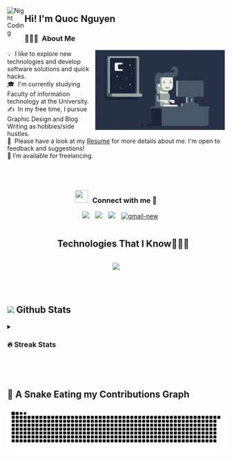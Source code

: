 

<img alt="Night Coding" src="./assets/Hand%20Wave.gif" width='40' align="left"/><h2>Hi! I'm Quoc Nguyen</h2>

<!-- ## 👋 &nbsp;Hi!I'm Quoc Nguyen -->

### 👨🏻‍💻 &nbsp;About Me
<img alt="Night Coding" src="https://raw.githubusercontent.com/AVS1508/AVS1508/master/assets/Night-Coding.gif" align="right"/>
💡 &nbsp;I like to explore new technologies and develop software solutions and quick hacks.<br/>
🎓 &nbsp;I'm currently studying Faculty of information technology at the University.<br/>
✍️ &nbsp;In my free time, I pursue Graphic Design and Blog Writing as hobbies/side hustles.<br/>
📄 &nbsp;Please have a look at my <a href="" target="blank">Resume</a> for more details about me. I'm open to feedback and suggestions! <br/>
🤝 I’m available for freelancing.

<br /><br/>

<!--icons and links-->
<h3 align="center" > <img src="https://media.giphy.com/media/iY8CRBdQXODJSCERIr/giphy.gif" width="30" height="30" style="margin-right: 10px;">Connect with me 🤝 </h3>
<p align="center">
 <div align="center"  class="icons-social" style="margin-left: 10px;">
        <a style="margin-left: 10px;"  target="_blank" href="https://www.linkedin.com/in/quoc-ngn-9b76aa275/">
			<img src="https://img.icons8.com/doodle/40/000000/linkedin--v2.png"></a>
        <a style="margin-left: 10px;" target="_blank" href="https://github.com/NQuocNk20" alt="Github">
		<img src="https://img.icons8.com/doodle/40/000000/github--v1.png"></a>
		<a style="margin-left: 10px;" target="_blank" href="https://www.youtube.com/channel/UCFjMh2zZxaMiQdyZRQz6E4g">
				<img src="https://img.icons8.com/doodle/1x/youtube--v2.png" ></a>
   <a style="margin-left: 10px;" target="_blank" href="mailto:quoc.nng2002@gmail.com" alt="Email">
				<img width="48" height="48" src="https://img.icons8.com/doodle/48/gmail-new.png" alt="gmail-new"/></a>
</p
	 
<div id="user-content-toc">
  <ul align="center">
    <summary><h2 style="display: inline-block">Technologies That I Know👨🏻‍💻</h2></summary>
  </ul>
</div>
<!--tech stack icons-->
<p align="center">
  <a href="https://skillicons.dev">
    <img src="https://skillicons.dev/icons?i=bootstrap,html,css,sass,js,git,github,php,ps,figma,mysql,nodejs,firebase,postman,react,redux,tailwind,ts,cs,dotnet,visualstudio,vscode&perline=14" />
  </a>
</p>
</br></br>
	
## <picture> <img src = "https://github.com/7oSkaaa/7oSkaaa/blob/main/Images/Statistics.gif?raw=true" width = 50px>  </picture> Github Stats

<details><summary><h3> 🔥 Streak Stats</h3></summary>

----	
	<details><summary><h3> :open_file_folder: My Repositories </h3></summary>

----
	
<div>
  <p align="center">
	<a href="">
      		<img src="https://github-readme-stats.vercel.app/api/pin/?username=7oSkaaa&repo=LeetCode_DailyChallenge_2023&theme=tokyonight" alt="GitHub Stats" />
    	</a>
  </p>
</div>
</details>
	
</br></br>
	
## 🐍 A Snake Eating my Contributions Graph
	
<p align = "center">
	<img src = "https://github.com/7oSkaaa/7oSkaaa/blob/output/github-contribution-grid-snake.svg?" alt = "Snake Game"/>
</p>


